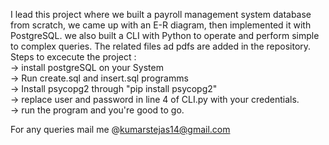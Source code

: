 I lead this project where we built a payroll management system database from scratch, we came up with an E-R diagram, then implemented it with PostgreSQL. we also built a CLI with Python to operate and perform simple to complex queries. The related files ad pdfs are added in the repository. <br  />
Steps to excecute the project :  <br  />
-> install postgreSQL on your System  <br  />
-> Run create.sql and insert.sql programms  <br  />
-> Install psycopg2 through "pip install psycopg2"  <br  />
-> replace user and password in line 4 of CLI.py with your credentials.  <br  />
-> run the program and you're good to go.  <br  />


For any queries mail me @kumarstejas14@gmail.com 
